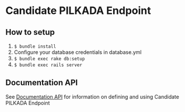 # Candidate PILKADA Endpoint

## How to setup

1. `$ bundle install`
2. Configure your database credentials in database.yml
2. `$ bundle exec rake db:setup`
3. `$ bundle exec rails server`


## Documentation API
See [Documentation API](http://docs.candidatepilkadaapi.apiary.io/) for information on defining and using Candidate PILKADA Endpoint
